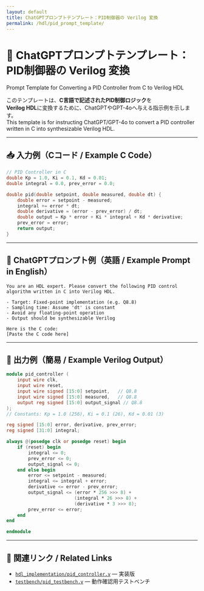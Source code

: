 ```yaml
---
layout: default
title: ChatGPTプロンプトテンプレート：PID制御器の Verilog 変換
permalink: /hdl/pid_prompt_template/
---
```


# 🤖 ChatGPTプロンプトテンプレート：PID制御器の Verilog 変換  
Prompt Template for Converting a PID Controller from C to Verilog HDL

このテンプレートは、**C言語で記述されたPID制御ロジック**を  
**Verilog HDL**に変換するために、ChatGPTやGPT-4oへ与える指示例を示します。  
This template is for instructing ChatGPT/GPT-4o to convert a PID controller written in C into synthesizable Verilog HDL.

---

## 📥 入力例（Cコード / Example C Code）

```c
// PID Controller in C
double Kp = 1.0, Ki = 0.1, Kd = 0.01;
double integral = 0.0, prev_error = 0.0;

double pid(double setpoint, double measured, double dt) {
    double error = setpoint - measured;
    integral += error * dt;
    double derivative = (error - prev_error) / dt;
    double output = Kp * error + Ki * integral + Kd * derivative;
    prev_error = error;
    return output;
}
```

---

## 🤖 ChatGPTプロンプト例（英語 / Example Prompt in English）

```
You are an HDL expert. Please convert the following PID control algorithm written in C into Verilog HDL.

- Target: Fixed-point implementation (e.g. Q8.8)
- Sampling time: Assume 'dt' is constant
- Avoid any floating-point operation
- Output should be synthesizable Verilog

Here is the C code:
[Paste the C code here]
```

---

## 📝 出力例（簡易 / Example Verilog Output）

```verilog
module pid_controller (
    input wire clk,
    input wire reset,
    input wire signed [15:0] setpoint,   // Q8.8
    input wire signed [15:0] measured,   // Q8.8
    output reg signed [15:0] output_signal // Q8.8
);
// Constants: Kp = 1.0 (256), Ki = 0.1 (26), Kd = 0.01 (3)

reg signed [15:0] error, derivative, prev_error;
reg signed [31:0] integral;

always @(posedge clk or posedge reset) begin
    if (reset) begin
        integral <= 0;
        prev_error <= 0;
        output_signal <= 0;
    end else begin
        error <= setpoint - measured;
        integral <= integral + error;
        derivative <= error - prev_error;
        output_signal <= (error * 256 >>> 8) +
                         (integral * 26 >>> 8) +
                         (derivative * 3 >>> 8);
        prev_error <= error;
    end
end

endmodule
```

---

## 🔗 関連リンク / Related Links

- [`hdl_implementation/pid_controller.v`](../hdl_implementation/pid_controller.v) — 実装版  
- [`testbench/pid_testbench.v`](../testbench/pid_testbench.v) — 動作確認用テストベンチ  
